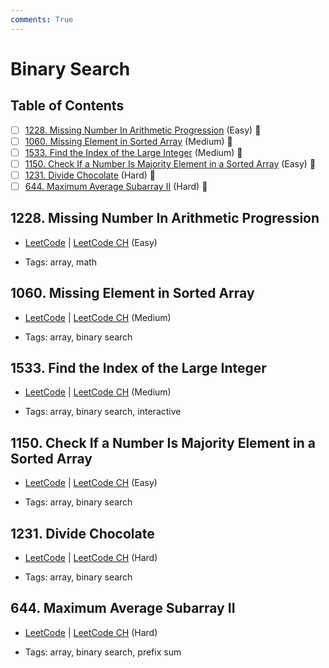 ```yaml
---
comments: True
---
```


# Binary Search

## Table of Contents

- [ ] [1228. Missing Number In Arithmetic Progression](https://leetcode.cn/problems/missing-number-in-arithmetic-progression/) (Easy) 👑
- [ ] [1060. Missing Element in Sorted Array](https://leetcode.cn/problems/missing-element-in-sorted-array/) (Medium) 👑
- [ ] [1533. Find the Index of the Large Integer](https://leetcode.cn/problems/find-the-index-of-the-large-integer/) (Medium) 👑
- [ ] [1150. Check If a Number Is Majority Element in a Sorted Array](https://leetcode.cn/problems/check-if-a-number-is-majority-element-in-a-sorted-array/) (Easy) 👑
- [ ] [1231. Divide Chocolate](https://leetcode.cn/problems/divide-chocolate/) (Hard) 👑
- [ ] [644. Maximum Average Subarray II](https://leetcode.cn/problems/maximum-average-subarray-ii/) (Hard) 👑

## 1228. Missing Number In Arithmetic Progression

-   [LeetCode](https://leetcode.com/problems/missing-number-in-arithmetic-progression/) | [LeetCode CH](https://leetcode.cn/problems/missing-number-in-arithmetic-progression/) (Easy)

-   Tags: array, math
## 1060. Missing Element in Sorted Array

-   [LeetCode](https://leetcode.com/problems/missing-element-in-sorted-array/) | [LeetCode CH](https://leetcode.cn/problems/missing-element-in-sorted-array/) (Medium)

-   Tags: array, binary search
## 1533. Find the Index of the Large Integer

-   [LeetCode](https://leetcode.com/problems/find-the-index-of-the-large-integer/) | [LeetCode CH](https://leetcode.cn/problems/find-the-index-of-the-large-integer/) (Medium)

-   Tags: array, binary search, interactive
## 1150. Check If a Number Is Majority Element in a Sorted Array

-   [LeetCode](https://leetcode.com/problems/check-if-a-number-is-majority-element-in-a-sorted-array/) | [LeetCode CH](https://leetcode.cn/problems/check-if-a-number-is-majority-element-in-a-sorted-array/) (Easy)

-   Tags: array, binary search
## 1231. Divide Chocolate

-   [LeetCode](https://leetcode.com/problems/divide-chocolate/) | [LeetCode CH](https://leetcode.cn/problems/divide-chocolate/) (Hard)

-   Tags: array, binary search
## 644. Maximum Average Subarray II

-   [LeetCode](https://leetcode.com/problems/maximum-average-subarray-ii/) | [LeetCode CH](https://leetcode.cn/problems/maximum-average-subarray-ii/) (Hard)

-   Tags: array, binary search, prefix sum
